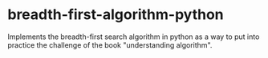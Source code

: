 # breadth-first-algorithm-python
Implements the breadth-first search algorithm in python as a way to put into practice the challenge of the book "understanding algorithm".
